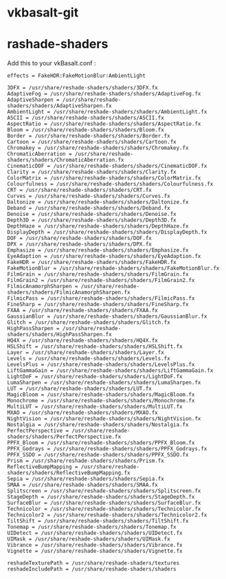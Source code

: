 # vkbasalt-git


# rashade-shaders

Add this to your vkBasalt.conf : 

    effects = FakeHDR:FakeMotionBlur:AmbientLight

    3DFX = /usr/share/reshade-shaders/shaders/3DFX.fx
    AdaptiveFog = /usr/share/reshade-shaders/shaders/AdaptiveFog.fx
    AdaptiveSharpen = /usr/share/reshade-shaders/shaders/AdaptiveSharpen.fx
    AmbientLight = /usr/share/reshade-shaders/shaders/AmbientLight.fx
    ASCII = /usr/share/reshade-shaders/shaders/ASCII.fx
    AspectRatio = /usr/share/reshade-shaders/shaders/AspectRatio.fx
    Bloom = /usr/share/reshade-shaders/shaders/Bloom.fx
    Border = /usr/share/reshade-shaders/shaders/Border.fx
    Cartoon = /usr/share/reshade-shaders/shaders/Cartoon.fx
    Chromakey = /usr/share/reshade-shaders/shaders/Chromakey.fx
    ChromaticAberration = /usr/share/reshade-shaders/shaders/ChromaticAberration.fx
    CinematicDOF = /usr/share/reshade-shaders/shaders/CinematicDOF.fx
    Clarity = /usr/share/reshade-shaders/shaders/Clarity.fx
    ColorMatrix = /usr/share/reshade-shaders/shaders/ColorMatrix.fx
    Colourfulness = /usr/share/reshade-shaders/shaders/Colourfulness.fx
    CRT = /usr/share/reshade-shaders/shaders/CRT.fx
    Curves = /usr/share/reshade-shaders/shaders/Curves.fx
    Daltonize = /usr/share/reshade-shaders/shaders/Daltonize.fx
    Deband = /usr/share/reshade-shaders/shaders/Deband.fx
    Denoise = /usr/share/reshade-shaders/shaders/Denoise.fx
    Depth3D = /usr/share/reshade-shaders/shaders/Depth3D.fx
    DepthHaze = /usr/share/reshade-shaders/shaders/DepthHaze.fx
    DisplayDepth = /usr/share/reshade-shaders/shaders/DisplayDepth.fx
    DOF = /usr/share/reshade-shaders/shaders/DOF.fx
    DPX = /usr/share/reshade-shaders/shaders/DPX.fx
    Emphasize = /usr/share/reshade-shaders/shaders/Emphasize.fx
    EyeAdaption = /usr/share/reshade-shaders/shaders/EyeAdaption.fx
    FakeHDR = /usr/share/reshade-shaders/shaders/FakeHDR.fx
    FakeMotionBlur = /usr/share/reshade-shaders/shaders/FakeMotionBlur.fx
    FilmGrain = /usr/share/reshade-shaders/shaders/FilmGrain.fx
    FilmGrain2 = /usr/share/reshade-shaders/shaders/FilmGrain2.fx
    FilmicAnamorphSharpen = /usr/share/reshade-shaders/shaders/FilmicAnamorphSharpen.fx
    FilmicPass = /usr/share/reshade-shaders/shaders/FilmicPass.fx
    FineSharp = /usr/share/reshade-shaders/shaders/FineSharp.fx
    FXAA = /usr/share/reshade-shaders/shaders/FXAA.fx
    GaussianBlur = /usr/share/reshade-shaders/shaders/GaussianBlur.fx
    Glitch = /usr/share/reshade-shaders/shaders/Glitch.fx
    HighPassSharpen = /usr/share/reshade-shaders/shaders/HighPassSharpen.fx
    HQ4X = /usr/share/reshade-shaders/shaders/HQ4X.fx
    HSLShift = /usr/share/reshade-shaders/shaders/HSLShift.fx
    Layer = /usr/share/reshade-shaders/shaders/Layer.fx
    Levels = /usr/share/reshade-shaders/shaders/Levels.fx
    LevelsPlus = /usr/share/reshade-shaders/shaders/LevelsPlus.fx
    LiftGammaGain = /usr/share/reshade-shaders/shaders/LiftGammaGain.fx
    LightDoF = /usr/share/reshade-shaders/shaders/LightDoF.fx
    LumaSharpen = /usr/share/reshade-shaders/shaders/LumaSharpen.fx
    LUT = /usr/share/reshade-shaders/shaders/LUT.fx
    MagicBloom = /usr/share/reshade-shaders/shaders/MagicBloom.fx
    Monochrome = /usr/share/reshade-shaders/shaders/Monochrome.fx
    MultiLUT = /usr/share/reshade-shaders/shaders/MultiLUT.fx
    MXAO = /usr/share/reshade-shaders/shaders/MXAO.fx
    NightVision = /usr/share/reshade-shaders/shaders/NightVision.fx
    Nostalgia = /usr/share/reshade-shaders/shaders/Nostalgia.fx
    PerfectPerspective = /usr/share/reshade-shaders/shaders/PerfectPerspective.fx
    PPFX_Bloom = /usr/share/reshade-shaders/shaders/PPFX_Bloom.fx
    PPFX_Godrays = /usr/share/reshade-shaders/shaders/PPFX_Godrays.fx
    PPFX_SSDO = /usr/share/reshade-shaders/shaders/PPFX_SSDO.fx
    Prism = /usr/share/reshade-shaders/shaders/Prism.fx
    ReflectiveBumpMapping = /usr/share/reshade-shaders/shaders/ReflectiveBumpMapping.fx
    Sepia = /usr/share/reshade-shaders/shaders/Sepia.fx
    SMAA = /usr/share/reshade-shaders/shaders/SMAA.fx
    Splitscreen = /usr/share/reshade-shaders/shaders/Splitscreen.fx
    StageDepth = /usr/share/reshade-shaders/shaders/StageDepth.fx
    SurfaceBlur = /usr/share/reshade-shaders/shaders/SurfaceBlur.fx
    Technicolor = /usr/share/reshade-shaders/shaders/Technicolor.fx
    Technicolor2 = /usr/share/reshade-shaders/shaders/Technicolor2.fx
    TiltShift = /usr/share/reshade-shaders/shaders/TiltShift.fx
    Tonemap = /usr/share/reshade-shaders/shaders/Tonemap.fx
    UIDetect = /usr/share/reshade-shaders/shaders/UIDetect.fx
    UIMask = /usr/share/reshade-shaders/shaders/UIMask.fx
    Vibrance = /usr/share/reshade-shaders/shaders/Vibrance.fx
    Vignette = /usr/share/reshade-shaders/shaders/Vignette.fx

    reshadeTexturePath = /usr/share/reshade-shaders/textures
    reshadeIncludePath = /usr/share/reshade-shaders/shaders
